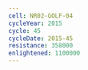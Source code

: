 ```yaml
---
cell: NR02-GOLF-04
cycleYear: 2015
cycle: 45
cycleDate: 2015-45
resistance: 358000
enlightened: 1100000
---
```

